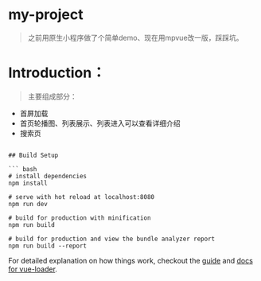 # my-project

> 之前用原生小程序做了个简单demo、现在用mpvue改一版，踩踩坑。

# Introduction：

> 主要组成部分： 

* 首屏加载
* 首页轮播图、列表展示、列表进入可以查看详细介绍
* 搜索页

```

## Build Setup

``` bash
# install dependencies
npm install

# serve with hot reload at localhost:8080
npm run dev

# build for production with minification
npm run build

# build for production and view the bundle analyzer report
npm run build --report
```

For detailed explanation on how things work, checkout the [guide](http://vuejs-templates.github.io/webpack/) and [docs for vue-loader](http://vuejs.github.io/vue-loader).
